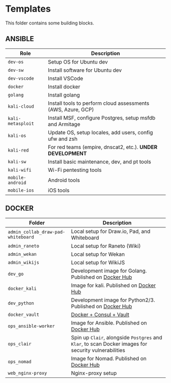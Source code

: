 # Templates

This folder contains some building blocks.

## ANSIBLE

| Role              | Description                                                  |
| ----------------- | ------------------------------------------------------------ |
| `dev-os`          | Setup OS for Ubuntu dev                                      |
| `dev-sw`          | Install software for Ubuntu dev                              |
| `dev-vscode`      | Install VSCode                                               |
| `docker`          | Install docker                                               |
| `golang`          | Install golang                                               |
| `kali-cloud`      | Install tools to perform cloud assessments (AWS, Azure, GCP) |
| `kali-metasploit` | Install MSF, configure Postgres, setup msfdb and Armitage    |
| `kali-os`         | Update OS, setup locales, add users, config ufw and zsh      |
| `kali-red`        | For red teams (empire, dnscat2, etc.). **UNDER DEVELOPMENT** |
| `kali-sw`         | Install basic maintenance, dev, and pt tools                 |
| `kali-wifi`       | Wi-Fi pentesting tools                                       |
| `mobile-android`  | Android tools                                                |
| `mobile-ios`      | iOS tools                                                    |


## DOCKER

| Folder                             | Description                                                                                                         |
| ---------------------------------- | ------------------------------------------------------------------------------------------------------------------- |
| `admin_collab_draw-pad-whiteboard` | Local setup for Draw.io, Pad, and Whiteboard                                                                        |
| `admin_raneto`                     | Local setup for Raneto (Wiki)                                                                                       |
| `admin_wekan`                      | Local setup for Wekan                                                                                               |
| `admin_wikijs`                     | Local setup for WikiJS                                                                                              |
| `dev_go`                           | Development image for Golang. Published on [Docker Hub](https://cloud.docker.com/u/marcolancini/repository/list)    |
| `docker_kali`                      | Image for kali. Published on [Docker Hub](https://cloud.docker.com/u/marcolancini/repository/list)                  |
| `dev_python`                       | Development image for Python2/3. Published on [Docker Hub](https://cloud.docker.com/u/marcolancini/repository/list) |
| `docker_vault`                     | [Docker + Consul + Vault](https://github.com/marco-lancini/docker_vault)                                            |
| `ops_ansible-worker`               | Image for Ansible. Published on [Docker Hub](https://cloud.docker.com/u/marcolancini/repository/list)               |
| `ops_clair`                        | Spin up `Clair`, alongside `Postgres` and `Klar`, to scan Docker images for security vulnerabilities                |
| `ops_nomad`                        | Image for Nomad. Published on [Docker Hub](https://cloud.docker.com/u/marcolancini/repository/list)                 |
| `web_nginx-proxy`                  | Nginx-proxy setup                                                                                                   |
